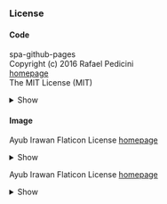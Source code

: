 ### License

#### Code

spa-github-pages  
Copyright (c) 2016 Rafael Pedicini  
[homepage](https://github.com/rafgraph/spa-github-pages)  
The MIT License (MIT)  
<details>
<summary>Show</summary>

/public/404.html  
/public/index.html
</details>



#### Image

Ayub Irawan
Flaticon License
[homepage](https://www.flaticon.com/free-icons/dots)
<details>
<summary>Show</summary>

/public/Image/MenuIcon/Kebab.png
<!-- <a href="https://www.flaticon.com/free-icons/dots" title="dots icons">Dots icons created by Ayub Irawan - Flaticon</a> -->
</details>


Ayub Irawan
Flaticon License
[homepage](https://www.flaticon.com/free-icons/like)
<details>
<summary>Show</summary>

/public/Image/MenuIcon/Like.png
<!-- <a href="https://www.flaticon.com/free-icons/like" title="like icons">Like icons created by kliwir art - Flaticon</a> -->
</details>
